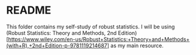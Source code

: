 # README

This folder contains my self-study of robust statistics. I will be using (Robust Statistics: Theory and Methods, 2nd Edition)[https://www.wiley.com/en-us/Robust+Statistics:+Theory+and+Methods+(with+R),+2nd+Edition-p-9781119214687] as my main resource.